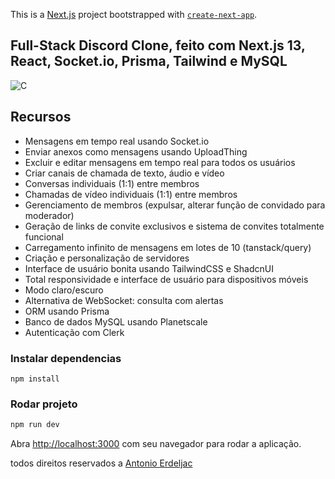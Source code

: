 This is a [Next.js](https://nextjs.org/) project bootstrapped with [`create-next-app`](https://github.com/vercel/next.js/tree/canary/packages/create-next-app).

## Full-Stack Discord Clone, feito com Next.js 13, React, Socket.io, Prisma, Tailwind e MySQL

![C](https://github.com/codebygustavo/discordClone/assets/116754904/2d9739b9-be7d-4684-b716-1a87cd9e2027)

## Recursos

- Mensagens em tempo real usando Socket.io
- Enviar anexos como mensagens usando UploadThing
- Excluir e editar mensagens em tempo real para todos os usuários
- Criar canais de chamada de texto, áudio e vídeo
- Conversas individuais (1:1) entre membros
- Chamadas de vídeo individuais (1:1) entre membros
- Gerenciamento de membros (expulsar, alterar função de convidado para moderador)
- Geração de links de convite exclusivos e sistema de convites totalmente funcional
- Carregamento infinito de mensagens em lotes de 10 (tanstack/query)
- Criação e personalização de servidores
- Interface de usuário bonita usando TailwindCSS e ShadcnUI
- Total responsividade e interface de usuário para dispositivos móveis
- Modo claro/escuro
- Alternativa de WebSocket: consulta com alertas
- ORM usando Prisma
- Banco de dados MySQL usando Planetscale
- Autenticação com Clerk

### Instalar dependencias

```shell
npm install
```

### Rodar projeto
```bash
npm run dev
```

Abra [http://localhost:3000](http://localhost:3000) com seu navegador para rodar a aplicação.

todos direitos reservados a [Antonio Erdeljac](https://github.com/AntonioErdeljac)
